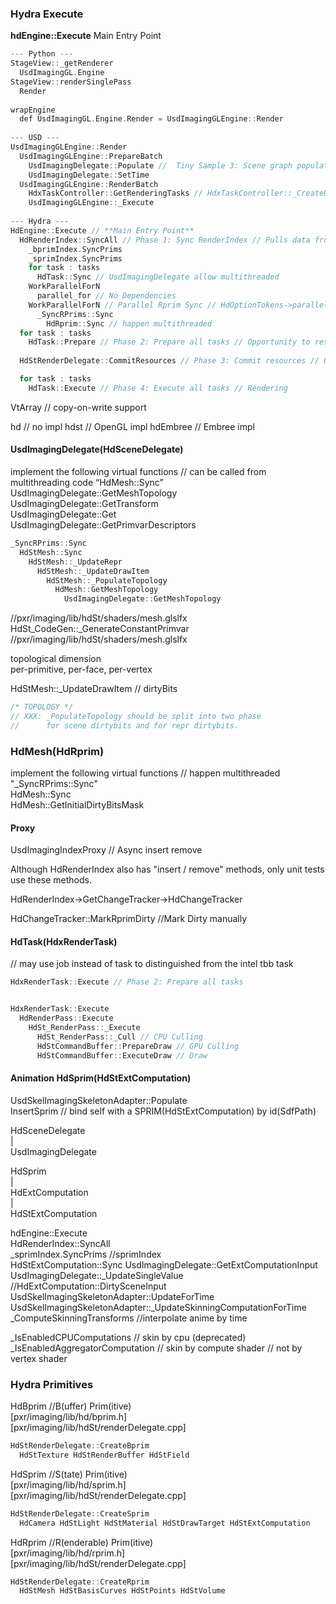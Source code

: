 ### Hydra Execute

**hdEngine::Execute** Main Entry Point
```cxx
--- Python ---  
StageView::_getRenderer  
  UsdImagingGL.Engine
StageView::renderSinglePass  
  Render  
  
wrapEngine  
  def UsdImagingGL.Engine.Render = UsdImagingGLEngine::Render  
     
--- USD ---  
UsdImagingGLEngine::Render
  UsdImagingGLEngine::PrepareBatch
    UsdImagingDelegate::Populate //  Tiny Sample 3: Scene graph population
    UsdImagingDelegate::SetTime
  UsdImagingGLEngine::RenderBatch
    HdxTaskController::GetRenderingTasks // HdxTaskController::_CreateRenderGraph // A Tiny Sample 2: Create your task graph
    UsdImagingGLEngine::_Execute  
   
--- Hydra ---  
HdEngine::Execute // **Main Entry Point**
  HdRenderIndex::SyncAll // Phase 1: Sync RenderIndex // Pulls data from the scene graph
    _bprimIndex.SyncPrims
    _sprimIndex.SyncPrims
    for task : tasks
      HdTask::Sync // UsdImagingDelegate allow multithreaded 
    WorkParallelForN   
      parallel_for // No Dependencies    
    WorkParallelForN // Parallel Rprim Sync // HdOptionTokens->parallelRprimSync  
      _SyncRPrims::Sync
        HdRprim::Sync // happen multithreaded
  for task : tasks 
    HdTask::Prepare // Phase 2: Prepare all tasks // Opportunity to resolve prim dependencies since sync has run for all prims // Dependencies -> Not parallel ? 
   
  HdStRenderDelegate::CommitResources // Phase 3: Commit resources // Opportunity to submit to the GPU for instance  

  for task : tasks 
    HdTask::Execute // Phase 4: Execute all tasks // Rendering    
```

VtArray // copy-on-write support  

hd // no impl
hdst // OpenGL impl
hdEmbree // Embree impl


#### UsdImagingDelegate(HdSceneDelegate)   
implement the following virtual functions // can be called from multithreading code “HdMesh::Sync”     
UsdImagingDelegate::GetMeshTopology  
UsdImagingDelegate::GetTransform  
UsdImagingDelegate::Get  
UsdImagingDelegate::GetPrimvarDescriptors  

```cxx
_SyncRPrims::Sync
  HdStMesh::Sync  
    HdStMesh::_UpdateRepr
      HdStMesh::_UpdateDrawItem
        HdStMesh::_PopulateTopology
          HdMesh::GetMeshTopology
            UsdImagingDelegate::GetMeshTopology
```

//pxr/imaging/lib/hdSt/shaders/mesh.glslfx  
HdSt_CodeGen::_GenerateConstantPrimvar //pxr/imaging/lib/hdSt/shaders/mesh.glslfx  
  
topological dimension  
per-primitive, per-face, per-vertex  

HdStMesh::_UpdateDrawItem // dirtyBits  
```cxx
/* TOPOLOGY */
// XXX: _PopulateTopology should be split into two phase
//      for scene dirtybits and for repr dirtybits.
```

### HdMesh(HdRprim)  
implement the following virtual functions // happen multithreaded "_SyncRPrims::Sync"   
HdMesh::Sync  
HdMesh::GetInitialDirtyBitsMask  
  
#### Proxy  
  
UsdImagingIndexProxy // Async insert remove  
  
Although HdRenderIndex also has "insert / remove" methods, only unit tests use these methods.  

HdRenderIndex->GetChangeTracker->HdChangeTracker  

HdChangeTracker::MarkRprimDirty //Mark Dirty manually  

#### HdTask(HdxRenderTask) 
// may use job instead of task to distinguished from the intel tbb task

```cxx
HdxRenderTask::Execute // Phase 2: Prepare all tasks


HdxRenderTask::Execute  
  HdRenderPass::Execute  
    HdSt_RenderPass::_Execute 
      HdSt_RenderPass::_Cull // CPU Culling
      HdStCommandBuffer::PrepareDraw // GPU Culling
      HdStCommandBuffer::ExecuteDraw // Draw
```
  
#### Animation HdSprim(HdStExtComputation)  
  
UsdSkelImagingSkeletonAdapter::Populate  
  InsertSprim // bind self with a SPRIM(HdStExtComputation) by id(SdfPath)    

HdSceneDelegate  
  |  
UsdImagingDelegate  
   
HdSprim    
  |   
HdExtComputation     
  |   
HdStExtComputation    
   
hdEngine::Execute    
  HdRenderIndex::SyncAll   
    _sprimIndex.SyncPrims //sprimIndex   
      HdStExtComputation::Sync
        UsdImagingDelegate::GetExtComputationInput    
          UsdImagingDelegate::_UpdateSingleValue  //HdExtComputation::DirtySceneInput  
            UsdSkelImagingSkeletonAdapter::UpdateForTime  
              UsdSkelImagingSkeletonAdapter::_UpdateSkinningComputationForTime  
              _ComputeSkinningTransforms //interpolate anime by time  
                            
_IsEnabledCPUComputations // skin by cpu (deprecated)  
_IsEnabledAggregatorComputation // skin by compute shader // not by vertex shader  

### Hydra Primitives    
   
HdBprim //B(uffer) Prim(itive)     
\[pxr/imaging/lib/hd/bprim.h\]       
\[pxr/imaging/lib/hdSt/renderDelegate.cpp\]  
```c++
HdStRenderDelegate::CreateBprim  
  HdStTexture HdStRenderBuffer HdStField  
```  
   
HdSprim //S(tate) Prim(itive)     
\[pxr/imaging/lib/hd/sprim.h\]    
\[pxr/imaging/lib/hdSt/renderDelegate.cpp\]  
```C++
HdStRenderDelegate::CreateSprim  
  HdCamera HdStLight HdStMaterial HdStDrawTarget HdStExtComputation  
```  

HdRprim //R(enderable) Prim(itive)  
\[pxr/imaging/lib/hd/rprim.h\]   
\[pxr/imaging/lib/hdSt/renderDelegate.cpp\]  
```c++
HdStRenderDelegate::CreateRprim
  HdStMesh HdStBasisCurves HdStPoints HdStVolume       
```
                   
